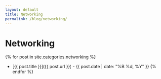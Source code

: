 ```yaml
---
layout: default
title: Networking
permalink: /blog/networking/
---
```


# Networking

{% for post in site.categories.networking %}
- [{{ post.title }}]({{ post.url }}) - {{ post.date | date: "%B %d, %Y" }}
{% endfor %}
